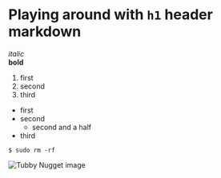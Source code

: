 # Playing around with `h1` header markdown
_italic_ <br/>
__bold__
1. first
2. second
3. third
- first
- second
  - second and a half
- third

```
$ sudo rm -rf
```

![Tubby Nugget image](https://cdn.shopify.com/s/files/1/0090/0402/3913/files/Recharge_Wallpaper.png?v=1567538494)


